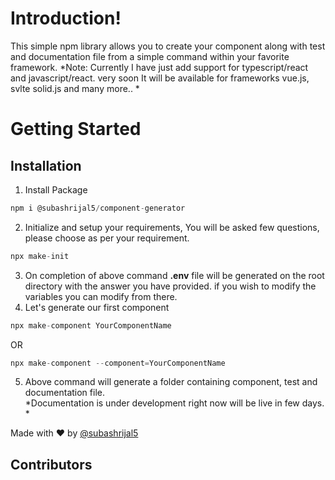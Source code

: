 # Introduction!

This simple npm library allows you to create your component along with test and documentation file from a simple command within your favorite framework. 
*Note: Currently I have just add support for typescript/react and javascript/react. very soon It will be available for frameworks vue.js, svlte solid.js and many more.. * 


# Getting Started
## Installation 

 1. Install Package 
 ```js
 npm i @subashrijal5/component-generator
 ```
 
 2. Initialize and setup your requirements, You will be asked few questions, please choose as per your requirement.  
 ```js
 npx make-init
 ```
 
 3. On completion of above command **.env** file will be generated on the root directory with the answer you have provided. if you wish to modify the variables you can modify from there. 
 4. Let's generate our first component
 ```js 
 npx make-component YourComponentName
 ``` 
 OR
  ```jsx 
  npx make-component --component=YourComponentName
  ```
 5. Above command will generate a folder containing component, test and documentation file.  
*Documentation is under development right now will be live in few days. *

Made with :heart: by [@subashrijal5](https://subashrijal5.github.io)
## Contributors


<!-- ALL-CONTRIBUTORS-LIST:START - Do not remove or modify this section -->
<!-- prettier-ignore-start -->
<!-- markdownlint-disable -->

<!-- markdownlint-restore -->
<!-- prettier-ignore-end -->

<!-- ALL-CONTRIBUTORS-LIST:END -->
